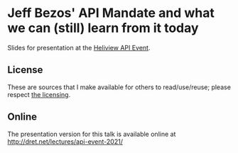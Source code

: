# Jeff Bezos' API Mandate and what we can (still) learn from it today

Slides for presentation at the [Heliview API Event](https://heliview.nl/api/).


## License

These are sources that I make available for others to read/use/reuse; please respect [the licensing](../LICENSE).


## Online

The presentation version for this talk is available online at http://dret.net/lectures/api-event-2021/
